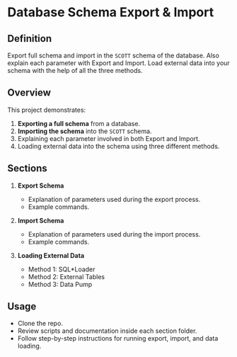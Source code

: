 # Database Schema Export & Import

## Definition
Export full schema and import in the `SCOTT` schema of the database. Also explain each parameter with Export and Import. Load external data into your schema with the help of all the three methods.

## Overview
This project demonstrates:
1. **Exporting a full schema** from a database.
2. **Importing the schema** into the `SCOTT` schema.
3. Explaining each parameter involved in both Export and Import.
4. Loading external data into the schema using three different methods.

## Sections
1. **Export Schema**
   - Explanation of parameters used during the export process.
   - Example commands.
   
2. **Import Schema**
   - Explanation of parameters used during the import process.
   - Example commands.

3. **Loading External Data**
   - Method 1: SQL*Loader
   - Method 2: External Tables
   - Method 3: Data Pump

## Usage
- Clone the repo.
- Review scripts and documentation inside each section folder.
- Follow step-by-step instructions for running export, import, and data loading.

